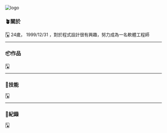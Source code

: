 ![logo](https://github.com/Slime-IFV/Mypicture/blob/main/Mylogo.png)
<h3>🪴關於</h3>
<p>🂡 24歲， 1999/12/31 ，對於程式設計很有興趣，努力成為一名軟體工程師</p>
<hr>

<h3>📦作品</h3>
<p>🂡</p>
<hr>

<h3>🧰技能</h3>
<p>🂡</p>
<hr>

<h3>💾紀錄</h3>
<p>🂡</p>
